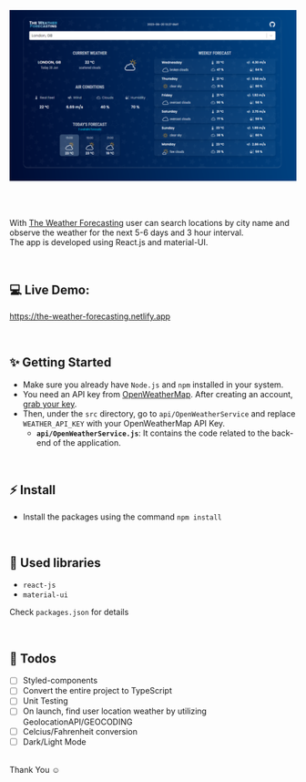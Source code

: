 ![Application screenshot](./public/screenshot.png)

<br/>
<br/>

With [The Weather Forecasting](https://the-weather-forecasting.netlify.app) user can search locations by city name and observe the weather for the next 5-6 days and 3 hour interval.
<br />
The app is developed using React.js and material-UI.

<br/>

## 💻 Live Demo:

https://the-weather-forecasting.netlify.app

<br/>

## ✨ Getting Started

- Make sure you already have `Node.js` and `npm` installed in your system.
- You need an API key from [OpenWeatherMap](https://openweathermap.org/). After creating an account, [grab your key](https://home.openweathermap.org/api_keys).
- Then, under the `src` directory, go to `api/OpenWeatherService` and replace `WEATHER_API_KEY` with your OpenWeatherMap API Key.
  - **`api/OpenWeatherService.js`**: It contains the code related to the back-end of the application.

<br/>

## ⚡ Install

- Install the packages using the command `npm install`

<br/>

## 📙 Used libraries

- `react-js`
- `material-ui`

Check `packages.json` for details

<br/>

## 📄 Todos

- [ ] Styled-components
- [ ] Convert the entire project to TypeScript
- [ ] Unit Testing
- [ ] On launch, find user location weather by utilizing GeolocationAPI/GEOCODING
- [ ] Celcius/Fahrenheit conversion
- [ ] Dark/Light Mode

<br/>
Thank You ☺
